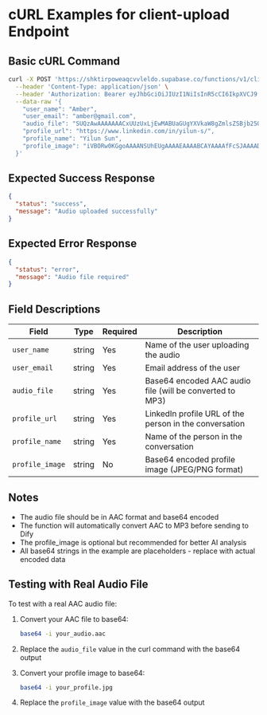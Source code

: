 # cURL Examples for client-upload Endpoint

## Basic cURL Command

```bash
curl -X POST 'https://shktirpoweaqcvvleldo.supabase.co/functions/v1/client-upload' \
  --header 'Content-Type: application/json' \
  --header 'Authorization: Bearer eyJhbGciOiJIUzI1NiIsInR5cCI6IkpXVCJ9.eyJpc3MiOiJzdXBhYmFzZSIsInJlZiI6InNoa3RpcnBvd2VhcWN2dmxlbGRvIiwicm9sZSI6ImFub24iLCJpYXQiOjE3NTk1OTQ4MzMsImV4cCI6MjA3NTE3MDgzM30.SJDU3hDL4N7jbhT7Kqp6JuNKjIXWAG3nKMoMk5wuz8w' \
  --data-raw '{
    "user_name": "Amber",
    "user_email": "amber@gmail.com",
    "audio_file": "SUQzAwAAAAAAACxUUzUxLjEwMABUaGUgYXVkaW8gZmlsZSBjb250ZW50IGluIGJhc2U2NCBlbmNvZGVkIGZvcm1hdC4gVGhpcyBpcyBhIHNhbXBsZSBhdWRpbyBmaWxlIHRoYXQgd291bGQgYmUgc2VudCBmcm9tIHRoZSBjbGllbnQgdG8gdGhlIHNlcnZlci4gVGhlIGF1ZGlvIGZpbGUgaXMgZW5jb2RlZCBpbiBiYXNlNjQgZm9ybWF0IGFuZCB3aWxsIGJlIGNvbnZlcnRlZCB0byBNUDMgZm9ybWF0IGZvciBEaWZ5Lg==",
    "profile_url": "https://www.linkedin.com/in/yilun-s/",
    "profile_name": "Yilun Sun",
    "profile_image": "iVBORw0KGgoAAAANSUhEUgAAAAEAAAABCAYAAAAfFcSJAAAADUlEQVR42mNkYPhfDwAChwGA60e6kgAAAABJRU5ErkJggg=="
  }'
```

## Expected Success Response

```json
{
  "status": "success",
  "message": "Audio uploaded successfully"
}
```

## Expected Error Response

```json
{
  "status": "error",
  "message": "Audio file required"
}
```

## Field Descriptions

| Field | Type | Required | Description |
|-------|------|----------|-------------|
| `user_name` | string | Yes | Name of the user uploading the audio |
| `user_email` | string | Yes | Email address of the user |
| `audio_file` | string | Yes | Base64 encoded AAC audio file (will be converted to MP3) |
| `profile_url` | string | Yes | LinkedIn profile URL of the person in the conversation |
| `profile_name` | string | Yes | Name of the person in the conversation |
| `profile_image` | string | No | Base64 encoded profile image (JPEG/PNG format) |

## Notes

- The audio file should be in AAC format and base64 encoded
- The function will automatically convert AAC to MP3 before sending to Dify
- The profile_image is optional but recommended for better AI analysis
- All base64 strings in the example are placeholders - replace with actual encoded data

## Testing with Real Audio File

To test with a real AAC audio file:

1. Convert your AAC file to base64:
   ```bash
   base64 -i your_audio.aac
   ```

2. Replace the `audio_file` value in the curl command with the base64 output

3. Convert your profile image to base64:
   ```bash
   base64 -i your_profile.jpg
   ```

4. Replace the `profile_image` value with the base64 output
